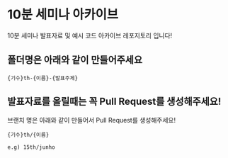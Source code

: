 # 10분 세미나 아카이브

10분 세미나 발표자료 및 예시 코드 아카이브 레포지토리 입니다!

## 폴더명은 아래와 같이 만들어주세요

```
{기수}th-{이름}-{발표주제}
```

## 발표자료를 올릴때는 꼭 Pull Request를 생성해주세요!

브랜치 명은 아래와 같이 만들어서 Pull Request를 생성해주세요!

```
{기수}th/{이름}

e.g) 15th/junho
```
